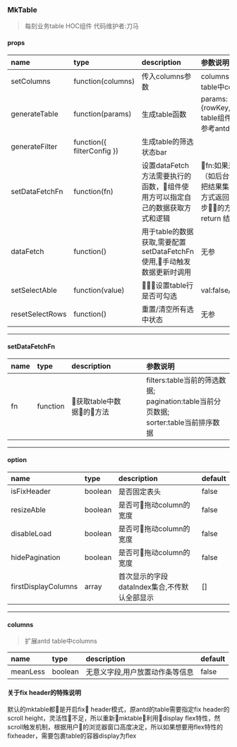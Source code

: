 ### MkTable
> 每刻业务table HOC组件
> 代码维护者:刀马

#### props
|name|type|description|参数说明|
|:--|:--|:--|:--|
|setColumns|function(columns)|传入columns参数|columns:参考antd table中columns|
|generateTable|function(params)|生成table函数|params:{rowKey,onRow:antd table组件中属性,详情参考antd的doc}|
|generateFilter|function({ filterConfig })|生成table的筛选状态bar||
|setDataFetchFn|function(fn)|设置dataFetch方法需要执行的函数，组件使用方可以指定自己的数据获取方式和逻辑|fn:如果是异步操作（如后台请求），需要把结果集以resolve的方式返回，如果是同步的方式，需要return 结果集|
|dataFetch|function()|用于table的数据获取,需要配置setDataFetchFn使用,手动触发数据更新时调用|无参|
|setSelectAble|function(value)|设置table行是否可勾选|val:false/true|
|resetSelectRows|function()|重置/清空所有选中状态|无参|

----------
#### setDataFetchFn
|name|type|description|参数说明|
|:--|:--|:--|:--|
|fn|function|获取table中数据的方法|filters:table当前的筛选数据;<br/> pagination:table当前分页数据;<br/>sorter:table当前排序数据|
----------
#### option
|name|type|description|default|
|:--|:--|:--|:--|
|isFixHeader|boolean|是否固定表头|false|
|resizeAble|boolean|是否可拖动column的宽度|false|
|disableLoad|boolean|是否可拖动column的宽度|false|
|hidePagination|boolean|是否可拖动column的宽度|false|
|firstDisplayColumns|array|首次显示的字段dataIndex集合,不传默认全部显示|[]|
----------
#### columns
> 扩展antd table中columns

|name|type|description|default|
|:--|:--|:--|:--|
|meanLess|boolean|无意义字段,用户放置动作条等信息|false|

#### 关于fix header的特殊说明
默认的mktable都是开启fix header模式，原antd的table需要指定fix header的scroll height，灵活性不足，所以重新mktable利用display flex特性，然scroll触发机制，根据用户的浏览器窗口高度决定，所以如果想要用flex特性的fixheader，需要包裹table的容器display为flex


